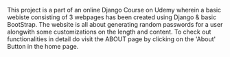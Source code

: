 This project is a part of an online Django Course on Udemy wherein a basic webiste consisting of 3 webpages has been created using Django & basic BootStrap.
The website is all about generating random passwords for a user alongwith some customizations on the length and content.
To check out functionalities in detail do visit the ABOUT page by clicking on the 'About' Button in the home page.